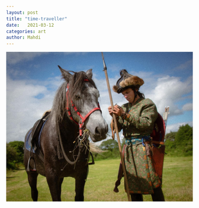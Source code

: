 ```yaml
---
layout: post
title: "time-traveller"
date:   2021-03-12
categories: art
author: Mahdi
---
```


![boy.](/img/arts/time-traveller.jpg)
